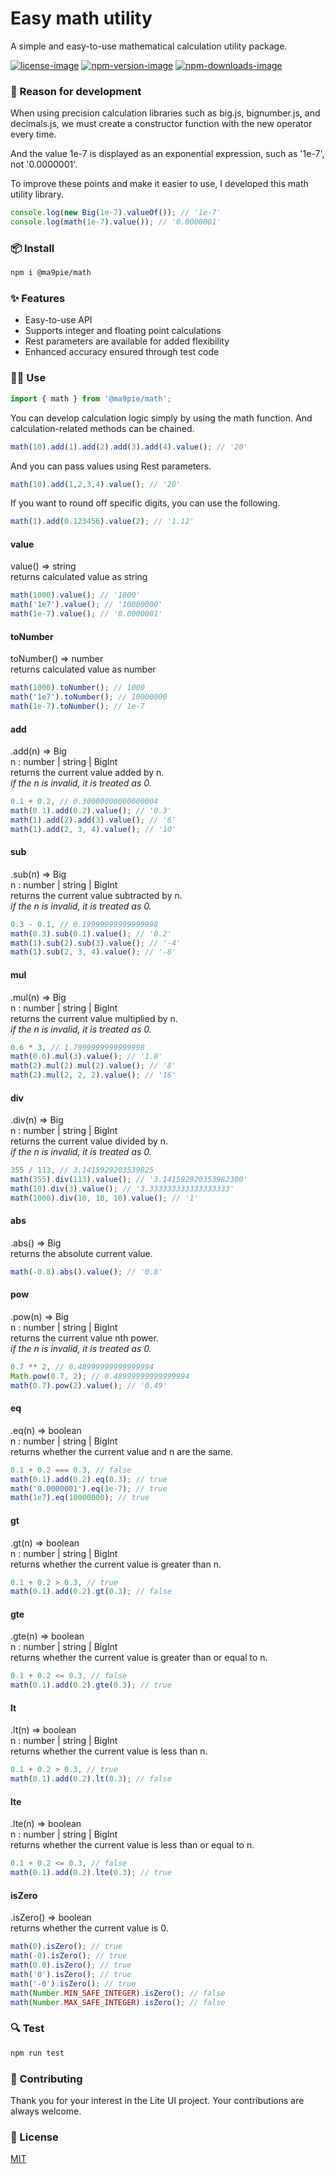 # Easy math utility
A simple and easy-to-use mathematical calculation utility package.

[npm-url]: https://www.npmjs.com/package/@ma9pie/math
[license-image]: https://img.shields.io/badge/license-MIT-red.svg
[npm-version-image]: https://img.shields.io/npm/v/@ma9pie/math.svg
[npm-downloads-image]: https://img.shields.io/npm/dt/@ma9pie/math.svg

[![license-image]][npm-url] [![npm-version-image]][npm-url] [![npm-downloads-image]][npm-url]

### 🤔 Reason for development
When using precision calculation libraries such as big.js, bignumber.js, and decimals.js, we must create a constructor function with the new operator every time.

And the value 1e-7 is displayed as an exponential expression, such as '1e-7', not '0.0000001'.

To improve these points and make it easier to use, I developed this math utility library.

```javascript
console.log(new Big(1e-7).valueOf()); // '1e-7'
console.log(math(1e-7).value()); // '0.0000001'
```



### 📦 Install
```bash
npm i @ma9pie/math
```


### ✨ Features
- Easy-to-use API  
- Supports integer and floating point calculations   
- Rest parameters are available for added flexibility  
- Enhanced accuracy ensured through test code  


### 👨‍💻 Use
```javascript
import { math } from '@ma9pie/math';
```

You can develop calculation logic simply by using the math function. And calculation-related methods can be chained.

```javascript
math(10).add(1).add(2).add(3).add(4).value(); // '20'
```

And you can pass values using Rest parameters.

```javascript
math(10).add(1,2,3,4).value(); // '20'
```

If you want to round off specific digits, you can use the following.


```javascript
math(1).add(0.123456).value(2); // '1.12'
```

#### value
value() => string  
returns calculated value as string  

```javascript
math(1000).value(); // '1000'
math('1e7').value(); // '10000000'
math(1e-7).value(); // '0.0000001'
```

#### toNumber
toNumber() => number  
returns calculated value as number  

```javascript
math(1000).toNumber(); // 1000
math('1e7').toNumber(); // 10000000
math(1e-7).toNumber(); // 1e-7
```

#### add
.add(n) => Big  
n : number | string | BigInt  
returns the current value added by n.  
<i>if the n is invalid, it is treated as 0.</i>  

```javascript
0.1 + 0.2, // 0.30000000000000004
math(0.1).add(0.2).value(); // '0.3'
math(1).add(2).add(3).value(); // '6'
math(1).add(2, 3, 4).value(); // '10'
```

#### sub
.sub(n) => Big  
n : number | string | BigInt  
returns the current value subtracted by n.  
<i>if the n is invalid, it is treated as 0.</i>  

```javascript
0.3 - 0.1, // 0.19999999999999998
math(0.3).sub(0.1).value(); // '0.2'
math(1).sub(2).sub(3).value(); // '-4'
math(1).sub(2, 3, 4).value(); // '-8'
```

#### mul
.mul(n) => Big  
n : number | string | BigInt  
returns the current value multiplied by n.  
<i>if the n is invalid, it is treated as 0.</i>  

```javascript
0.6 * 3, // 1.7999999999999998
math(0.6).mul(3).value(); // '1.8'
math(2).mul(2).mul(2).value(); // '8'
math(2).mul(2, 2, 2).value(); // '16'
```

#### div
.div(n) => Big  
n : number | string | BigInt  
returns the current value divided by n.  
<i>if the n is invalid, it is treated as 0.</i>  

```javascript
355 / 113, // 3.1415929203539825
math(355).div(113).value(); // '3.141592920353982300'
math(10).div(3).value(); // '3.333333333333333333'
math(1000).div(10, 10, 10).value(); // '1'
```

#### abs
.abs() => Big  
returns the absolute current value.  

```javascript
math(-0.8).abs().value(); // '0.8'
```

#### pow
.pow(n) => Big  
n : number | string | BigInt  
returns the current value nth power.  
<i>if the n is invalid, it is treated as 0.</i>  

```javascript
0.7 ** 2, // 0.48999999999999994
Math.pow(0.7, 2); // 0.48999999999999994
math(0.7).pow(2).value(); // '0.49'
```

#### eq
.eq(n) => boolean  
n : number | string | BigInt  
returns whether the current value and n are the same.  

```javascript
0.1 + 0.2 === 0.3, // false
math(0.1).add(0.2).eq(0.3); // true
math('0.0000001').eq(1e-7); // true
math(1e7).eq(10000000); // true
```

#### gt
.gt(n) => boolean  
n : number | string | BigInt  
returns whether the current value is greater than n.  

```javascript
0.1 + 0.2 > 0.3, // true
math(0.1).add(0.2).gt(0.3); // false
```

#### gte
.gte(n) => boolean  
n : number | string | BigInt  
returns whether the current value is greater than or equal to n.  

```javascript
0.1 + 0.2 <= 0.3, // false
math(0.1).add(0.2).gte(0.3); // true
```

#### lt
.lt(n) => boolean  
n : number | string | BigInt  
returns whether the current value is less than n.  

```javascript
0.1 + 0.2 > 0.3, // true
math(0.1).add(0.2).lt(0.3); // false
```

#### lte
.lte(n) => boolean  
n : number | string | BigInt  
returns whether the current value is less than or equal to n.  

```javascript
0.1 + 0.2 <= 0.3, // false
math(0.1).add(0.2).lte(0.3); // true
```

#### isZero
.isZero() => boolean  
returns whether the current value is 0.  

```javascript
math(0).isZero(); // true
math(-0).isZero(); // true
math(0.0).isZero(); // true
math('0').isZero(); // true
math('-0').isZero(); // true
math(Number.MIN_SAFE_INTEGER).isZero(); // false
math(Number.MAX_SAFE_INTEGER).isZero(); // false
```


### 🔍 Test
```bash
npm run test
```

### 🤝 Contributing 
Thank you for your interest in the Lite UI project. Your contributions are always welcome.

### 📜 License
[MIT](https://choosealicense.com/licenses/mit/)